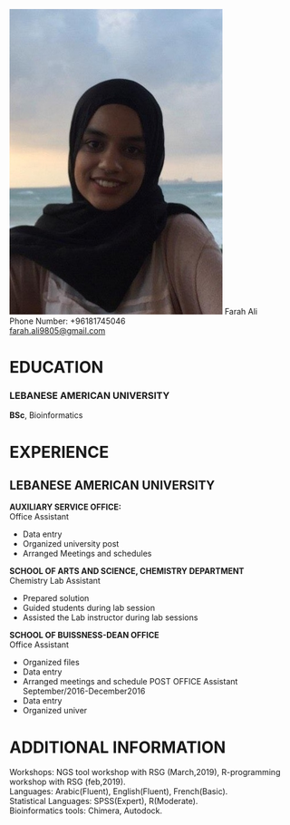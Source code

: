
![image](IMG_20200918_210610.jpg)
Farah Ali \
Phone Number: +96181745046 \
farah.ali9805@gmail.com



# **EDUCATION**
### **LEBANESE AMERICAN UNIVERSITY**
**BSc**, Bioinformatics


# **EXPERIENCE**
## **LEBANESE AMERICAN UNIVERSITY**
**AUXILIARY SERVICE OFFICE:** \
Office Assistant
- Data entry
- Organized university post
- Arranged Meetings and schedules

**SCHOOL OF ARTS AND SCIENCE, CHEMISTRY DEPARTMENT** \
Chemistry Lab Assistant
- Prepared solution
- Guided students during lab session
- Assisted the Lab instructor during lab sessions

**SCHOOL OF BUISSNESS-DEAN OFFICE** \
Office Assistant
- Organized files
- Data entry
- Arranged meetings and schedule
POST OFFICE
Assistant September/2016-December2016
- Data entry
- Organized univer
# **ADDITIONAL INFORMATION**
Workshops: NGS tool workshop with RSG (March,2019), R-programming workshop with RSG (feb,2019). \
Languages: Arabic(Fluent), English(Fluent), French(Basic). \
Statistical Languages: SPSS(Expert), R(Moderate). \
Bioinformatics tools: Chimera, Autodock.
